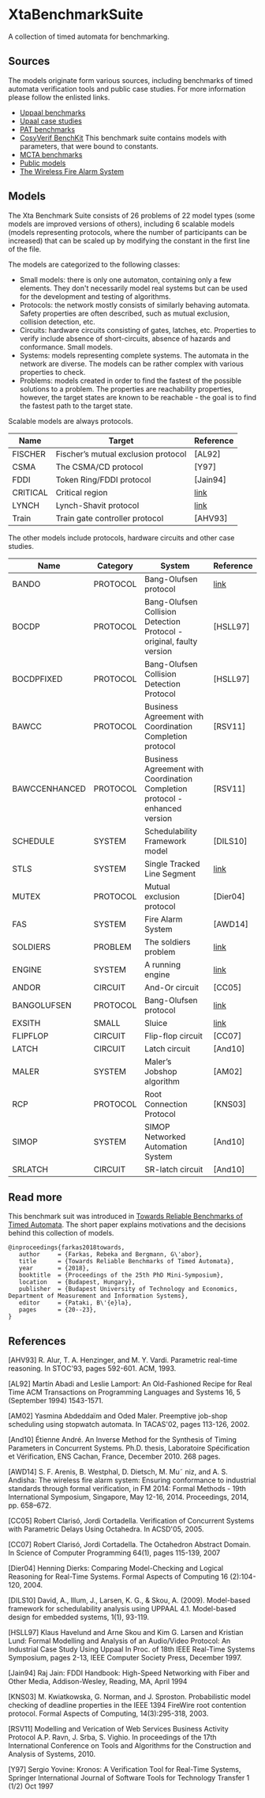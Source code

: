 # XtaBenchmarkSuite
A collection of timed automata for benchmarking. 

## Sources

The models originate form various sources, including benchmarks of timed automata verification tools and public case studies. For more information please follow the enlisted links.

* [Uppaal benchmarks](https://www.it.uu.se/research/group/darts/uppaal/benchmarks/)
* [Upaal case studies](https://www.it.uu.se/research/group/darts/uppaal/examples.shtml#casestudies)
* [PAT benchmarks](http://www.comp.nus.edu.sg/~pat/bddlib/timedexp.html)
* [CosyVerif BenchKit](http://benchkit.cosyverif.org/) This benchmark suite contains models with parameters, that were bound to constants.
* [MCTA benchmarks](http://gki.informatik.uni-freiburg.de/tools/mcta/benchmarks.html)
* [Public models](http://www.verify-it.de/v00/)
* [The Wireless Fire Alarm System](http://swt.informatik.uni-freiburg.de/projects/CaseStudyRepository/WFAS/res/iFM2014)

## Models

The Xta Benchmark Suite consists of 26 problems of 22 model types (some models are improved versions of others), including 6 scalable models (models representing protocols, where the number of participants can be increased) that can be scaled up by modifying the constant in the first line of the file.

The models are categorized to the following classes:

* Small models: there is only one automaton, containing only a few elements. They don't necessarily model real systems but can be used for the development and testing of algorithms.
* Protocols: the network mostly consists of similarly behaving automata. Safety properties are often described, such as mutual exclusion, collision detection, etc.
* Circuits: hardware circuits consisting of gates, latches, etc. Properties to verify include absence of short-circuits, absence of hazards and conformance. Small models.
* Systems: models representing complete systems. The automata in the network are diverse. The models can be rather complex with various properties to check.
* Problems: models created in order to find the fastest of the possible solutions to a problem. The properties are reachability properties, however, the target states are known to be reachable - the goal is to find the fastest path to the target state.

Scalable models are always protocols.

| Name | Target | Reference |
|---|---|---|
| FISCHER | Fischer’s mutual exclusion protocol | [AL92] |
| CSMA | The CSMA/CD protocol | [Y97] |
| FDDI | Token Ring/FDDI protocol | [Jain94] |
| CRITICAL | Critical region | [link](http://www.comp.nus.edu.sg/~pat/bddlib/timedexp.html) |
| LYNCH | Lynch-Shavit protocol | [link](http://www.comp.nus.edu.sg/~pat/bddlib/timedexp.html) |
| Train | Train gate controller protocol | [AHV93] |

The other models include protocols, hardware circuits and other case studies.

| Name | Category | System | Reference |
|---|---|---|---|
| BANDO | PROTOCOL | Bang-Olufsen protocol | [link](https://www.it.uu.se/research/group/darts/uppaal/benchmarks/) |
| BOCDP | PROTOCOL | Bang-Olufsen Collision Detection Protocol - original, faulty version | [HSLL97] |
| BOCDPFIXED |  PROTOCOL | Bang-Olufsen Collision Detection Protocol | [HSLL97] |
| BAWCC | PROTOCOL | Business Agreement with Coordination Completion protocol | [RSV11] |
| BAWCCENHANCED |  PROTOCOL | Business Agreement with Coordination Completion protocol - enhanced version | [RSV11] |
| SCHEDULE | SYSTEM | Schedulability Framework model | [DILS10] |
| STLS | SYSTEM | Single Tracked Line Segment | [link](http://gki.informatik.uni-freiburg.de/tools/mcta/benchmarks.html) |
| MUTEX | PROTOCOL | Mutual exclusion protocol | [Dier04] |
| FAS | SYSTEM | Fire Alarm System | [AWD14] |
| SOLDIERS | PROBLEM | The soldiers problem | [link](http://www.verify-it.de/v00/) |
| ENGINE | SYSTEM | A running engine | [link](http://www.verify-it.de/v00/) |
| ANDOR | CIRCUIT | And-Or circuit | [CC05] |
| BANGOLUFSEN | PROTOCOL | Bang-Olufsen protocol | [link](http://benchkit.cosyverif.org/) |
| EXSITH | SMALL | Sluice | [link](http://benchkit.cosyverif.org/) |
| FLIPFLOP |  CIRCUIT | Flip-flop circuit | [CC07] |
| LATCH | CIRCUIT | Latch circuit | [And10] |
| MALER | SYSTEM | Maler’s Jobshop algorithm | [AM02] |
| RCP | PROTOCOL | Root Connection Protocol | [KNS03] |
| SIMOP | SYSTEM | SIMOP Networked Automation System | [And10] |
| SRLATCH | CIRCUIT | SR-latch circuit | [And10] |

## Read more

This benchmark suit was introduced in [Towards Reliable Benchmarks of Timed Automata](https://inf.mit.bme.hu/sites/default/files/publications/fr_timed_benchmark.pdf). The short paper explains motivations and the decisions behind this collection of models.

```
@inproceedings{farkas2018towards,
   author     = {Farkas, Rebeka and Bergmann, G\'abor},
   title      = {Towards Reliable Benchmarks of Timed Automata},
   year       = {2018},
   booktitle  = {Proceedings of the 25th PhD Mini-Symposium},
   location   = {Budapest, Hungary},
   publisher  = {Budapest University of Technology and Economics, Department of Measurement and Information Systems},
   editor     = {Pataki, B\'{e}la},
   pages      = {20--23},
}
```


## References

[AHV93] R. Alur, T. A. Henzinger, and M. Y. Vardi. Parametric real-time reasoning. In STOC'93, pages 592-601. ACM, 1993.

[AL92] Martín Abadi and Leslie Lamport: An Old-Fashioned Recipe for Real Time ACM Transactions on Programming Languages and Systems 16, 5 (September 1994) 1543-1571.

[AM02] Yasmina Abdeddaïm and Oded Maler. Preemptive job-shop scheduling using stopwatch automata. In TACAS'02, pages 113-126, 2002.

[And10] Étienne André. An Inverse Method for the Synthesis of Timing Parameters in Concurrent Systems. Ph.D. thesis, Laboratoire Spécification et Vérification, ENS Cachan, France, December 2010. 268 pages.

[AWD14]  S. F. Arenis, B. Westphal, D. Dietsch, M. Mu˜ niz, and A. S. Andisha: The wireless fire alarm system: Ensuring conformance to industrial standards through formal verification, in FM 2014: Formal Methods - 19th International Symposium, Singapore, May 12-16, 2014. Proceedings, 2014, pp. 658–672.

[CC05] Robert Clarisó, Jordi Cortadella. Verification of Concurrent Systems with Parametric Delays Using Octahedra. In ACSD'05, 2005.

[CC07] Robert Clarisó, Jordi Cortadella. The Octahedron Abstract Domain. In Science of Computer Programming 64(1), pages 115-139, 2007

[Dier04] Henning Dierks: Comparing Model-Checking and Logical Reasoning for Real-Time Systems. Formal Aspects of Computing 16 (2):104-120, 2004.

[DILS10] David, A., Illum, J., Larsen, K. G., & Skou, A. (2009). Model-based framework for schedulability analysis using UPPAAL 4.1. Model-based design for embedded systems, 1(1), 93-119.

[HSLL97] 	Klaus Havelund and Arne Skou and Kim G. Larsen and Kristian Lund: Formal Modelling and Analysis of an Audio/Video Protocol: An Industrial Case Study Using Uppaal In Proc. of 18th IEEE Real-Time Systems Symposium, pages 2-13, IEEE Computer Society Press, December 1997.

[Jain94] Raj Jain: FDDI Handbook: High-Speed Networking with Fiber and Other Media, Addison-Wesley, Reading, MA, April 1994

[KNS03] M. Kwiatkowska, G. Norman, and J. Sproston. Probabilistic model checking of deadline properties in the IEEE 1394 FireWire root contention protocol. Formal Aspects of Computing, 14(3):295-318, 2003.

[RSV11] Modelling and Verication of Web Services Business Activity Protocol A.P. Ravn, J. Srba, S. Vighio. In proceedings of the 17th International Conference on Tools and Algorithms for the Construction and Analysis of Systems, 2010. 

[Y97] Sergio Yovine: Kronos: A Verification Tool for Real-Time Systems, Springer International Journal of Software Tools for Technology Transfer 1 (1/2) Oct 1997
